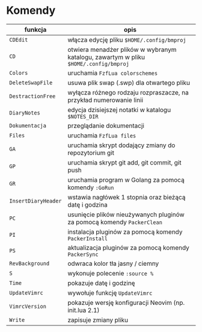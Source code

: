 # Komendy

| funkcja             | opis                                                                                 |
| ------------------- | ------------------------------------------------------------------------------------ |
| `CDEdit`            | włącza edycję pliku `$HOME/.config/bmproj`                                           |
| `CD`                | otwiera menadżer plików w wybranym katalogu, zawartym w pliku `$HOME/.config/bmproj` |
| `Colors`            | uruchamia `FzfLua colorschemes`                                                      |
| `DeleteSwapFile`    | usuwa plik swap (.swp) dla otwartego pliku                                           |
| `DestractionFree`   | wyłącza różnego rodzaju rozpraszacze, na przykład numerowanie linii                  |
| `DiaryNotes`        | edycja dzisiejszej notatki w katalogu `$NOTES_DIR`                                   |
| `Dokumentacja`      | przeglądanie dokumentacji                                                            |
| `Files`             | uruchamia `FzfLua files`                                                             |
| `GA`                | uruchamia skrypt dodający zmiany do repozytorium git                                 |
| `GP`                | uruchamia skrypt git add, git commit, git push                                       |
| `GR`                | uruchamia program w Golang za pomocą komendy `:GoRun`                                |
| `InsertDiaryHeader` | wstawia nagłówek 1 stopnia oraz bieżącą datę i godzina                               |
| `PC`                | usunięcie plików nieużywanych pluginów za pomocą komendy `PackerClean`               |
| `PI`                | instalacja pluginów za pomocą komendy `PackerInstall`                                |
| `PS`                | aktualizacja pluginów za pomocą komendy `PackerSync`                                 |
| `RevBackground`     | odwraca kolor tła jasny / ciemny                                                     |
| `S`                 | wykonuje polecenie `:source %`                                                       |
| `Time`              | pokazuje datę i godzinę                                                              |
| `UpdateVimrc`       | wywołuje funkcję `UpdateVimrc`                                                       |
| `VimrcVersion`      | pokazuje wersję konfiguracji Neovim (np. init.lua 2.1)                               |
| `Write`             | zapisuje zmiany pliku                                                                |
